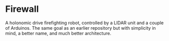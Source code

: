 # Firewall

A holonomic drive firefighting robot, controlled by a LIDAR unit and a couple of Arduinos. The same goal as an earlier repository but with simplicity in mind, a better name, and much better architecture.
